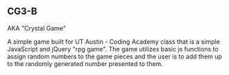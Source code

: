 ## CG3-B

AKA "Crystal Game"

A simple game built for UT Austin - Coding Academy class that is a simple JavaScript and jQuery "rpg game". The game utilizes basic js functions to assign random numbers to the game pieces and the user is to add them up to the randomly generated number presented to them.
